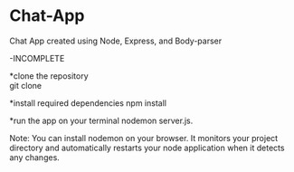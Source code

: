 # Chat-App
Chat App created using Node, Express, and Body-parser

-INCOMPLETE

*clone the repository   
git clone <repository-url>

*install required dependencies 
npm install

*run the app on your terminal
nodemon server.js. 


Note: You can install nodemon on your browser. It monitors your project directory and automatically restarts your node application when it detects any changes.
